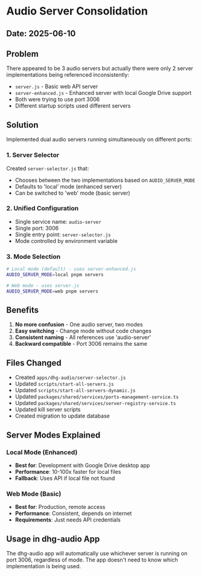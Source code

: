 # Audio Server Consolidation

## Date: 2025-06-10

## Problem
There appeared to be 3 audio servers but actually there were only 2 server implementations being referenced inconsistently:
- `server.js` - Basic web API server
- `server-enhanced.js` - Enhanced server with local Google Drive support
- Both were trying to use port 3006
- Different startup scripts used different servers

## Solution
Implemented dual audio servers running simultaneously on different ports:

### 1. Server Selector
Created `server-selector.js` that:
- Chooses between the two implementations based on `AUDIO_SERVER_MODE`
- Defaults to 'local' mode (enhanced server)
- Can be switched to 'web' mode (basic server)

### 2. Unified Configuration
- Single service name: `audio-server`
- Single port: 3006
- Single entry point: `server-selector.js`
- Mode controlled by environment variable

### 3. Mode Selection
```bash
# Local mode (default) - uses server-enhanced.js
AUDIO_SERVER_MODE=local pnpm servers

# Web mode - uses server.js
AUDIO_SERVER_MODE=web pnpm servers
```

## Benefits
1. **No more confusion** - One audio server, two modes
2. **Easy switching** - Change mode without code changes
3. **Consistent naming** - All references use 'audio-server'
4. **Backward compatible** - Port 3006 remains the same

## Files Changed
- Created `apps/dhg-audio/server-selector.js`
- Updated `scripts/start-all-servers.js`
- Updated `scripts/start-all-servers-dynamic.js`
- Updated `packages/shared/services/ports-management-service.ts`
- Updated `packages/shared/services/server-registry-service.ts`
- Updated kill server scripts
- Created migration to update database

## Server Modes Explained

### Local Mode (Enhanced)
- **Best for**: Development with Google Drive desktop app
- **Performance**: 10-100x faster for local files
- **Fallback**: Uses API if local file not found

### Web Mode (Basic)
- **Best for**: Production, remote access
- **Performance**: Consistent, depends on internet
- **Requirements**: Just needs API credentials

## Usage in dhg-audio App
The dhg-audio app will automatically use whichever server is running on port 3006, regardless of mode. The app doesn't need to know which implementation is being used.